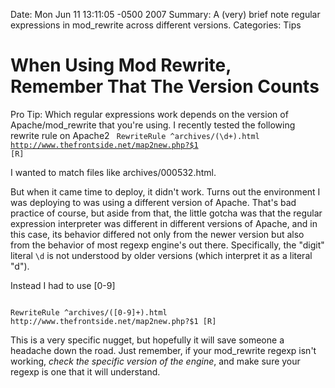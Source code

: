Date: Mon Jun 11 13:11:05 -0500 2007
Summary: A (very) brief note regular expressions in mod_rewrite across different versions.
Categories: Tips

# When Using Mod Rewrite, Remember That The Version Counts

Pro Tip: Which regular expressions work depends on the version of Apache/mod_rewrite that you're using. I recently tested the following rewrite rule on Apache2
<code>
RewriteRule ^archives/(\d+).html http://www.thefrontside.net/map2new.php?$1 [R]
</code>

I wanted to match files like archives/000532.html.

But when it came time to deploy, it didn't work. Turns out the environment I was deploying to was using a different version of Apache. That's bad practice of course, but aside from that, the little gotcha was that the regular expression interpreter was different in different versions of Apache, and in this case, its behavior differed not only from the newer version but also from the behavior of most regexp engine's out there. Specifically, the "digit" literal <code>\d</code> is not understood by older versions (which interpret it as a literal "d"). 

Instead I had to use [0-9]

<code>
RewriteRule ^archives/([0-9]+).html http://www.thefrontside.net/map2new.php?$1 [R]
</code>

This is a very specific nugget, but hopefully it will save someone a headache down the road. Just remember, if your mod_rewrite regexp isn't working, <em>check the specific version of the engine</em>, and make sure your regexp is one that it will understand.
